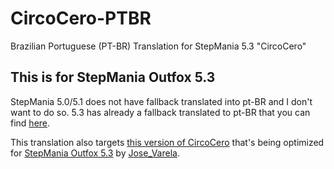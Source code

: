 # CircoCero-PTBR

Brazilian Portuguese (PT-BR) Translation for StepMania 5.3 "CircoCero"

## This is for StepMania Outfox 5.3

StepMania 5.0/5.1 does not have fallback translated into pt-BR and I don't want to do so. 5.3 has already a fallback translated to pt-BR that you can find [here](https://github.com/Tiny-Foxes/OutfoxPTBR).

This translation also targets [this version of CircoCero](https://github.com/Tiny-Foxes/sm5-legacy) that's being optimized for [StepMania Outfox 5.3](https://projectmoon.dance/) by [Jose_Varela](https://github.com/JoseVarelaP).